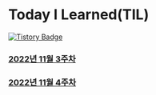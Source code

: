 # Today I Learned(TIL)
[![Tistory Badge](https://img.shields.io/badge/-tech%20blog-important)](https://chan9.tistory.com/) 

### [2022년 11월 3주차](https://github.com/euichanhwang/TIL/tree/main/2022-11-3%EC%A3%BC%EC%B0%A8)
### [2022년 11월 4주차](https://github.com/euichanhwang/TIL/tree/main/2022-11-4%EC%A3%BC%EC%B0%A8)

